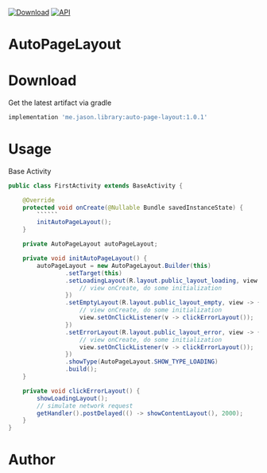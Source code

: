 [![Download](https://img.shields.io/badge/Download-AutoPageLayout-brightgreen.svg?style=flat)](https://bintray.com/jasonlian/maven/auto-page-layout)
[![API](https://img.shields.io/badge/API-16%2B-brightgreen.svg?style=flat)](https://android-arsenal.com/api?level=16)

# AutoPageLayout



# Download

Get the latest artifact via gradle
```groovy
implementation 'me.jason.library:auto-page-layout:1.0.1'
```

# Usage

Base Activity

~~~java
public class FirstActivity extends BaseActivity {

    @Override
    protected void onCreate(@Nullable Bundle savedInstanceState) {
        ``````
        initAutoPageLayout();
    }

    private AutoPageLayout autoPageLayout;

    private void initAutoPageLayout() {
        autoPageLayout = new AutoPageLayout.Builder(this)
                .setTarget(this)
                .setLoadingLayout(R.layout.public_layout_loading, view -> {
                    // view onCreate, do some initialization
                })
                .setEmptyLayout(R.layout.public_layout_empty, view -> {
                    // view onCreate, do some initialization
                    view.setOnClickListener(v -> clickErrorLayout());
                })
                .setErrorLayout(R.layout.public_layout_error, view -> {
                    // view onCreate, do some initialization
                    view.setOnClickListener(v -> clickErrorLayout());
                })
                .showType(AutoPageLayout.SHOW_TYPE_LOADING)
                .build();
    }

    private void clickErrorLayout() {
        showLoadingLayout();
        // simulate network request
        getHandler().postDelayed(() -> showContentLayout(), 2000);
    }
}
~~~



# Author
